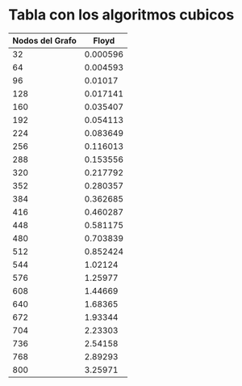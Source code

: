 # Tabla con los algoritmos cubicos

| Nodos del Grafo | Floyd |
|-----------------|-------|
|32|0.000596|
|64|0.004593|
|96|0.01017|
|128|0.017141|
|160|0.035407|
|192|0.054113|
|224|0.083649|
|256|0.116013|
|288|0.153556|
|320|0.217792|
|352|0.280357|
|384|0.362685|
|416|0.460287|
|448|0.581175|
|480|0.703839|
|512|0.852424|
|544|1.02124|
|576|1.25977|
|608|1.44669|
|640|1.68365|
|672|1.93344|
|704|2.23303|
|736|2.54158|
|768|2.89293|
|800|3.25971|

